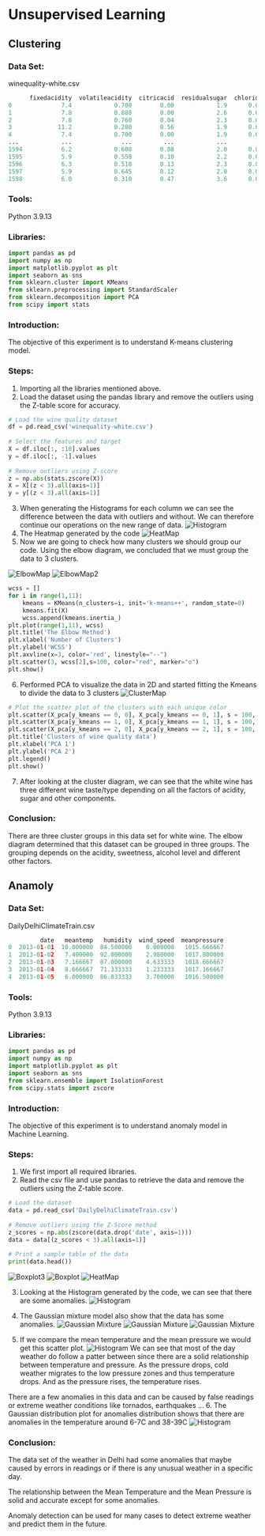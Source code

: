 # Unsupervised Learning
## Clustering
### Data Set:

winequality-white.csv
```python
      fixedacidity  volatileacidity  citricacid  residualsugar  chlorides  freesulfurdioxide  totalsulfurdioxide  density    pH  sulphates  alcohol
0              7.4            0.700        0.00            1.9      0.076               11.0                34.0  0.99780  3.51       0.56      9.4
1              7.8            0.880        0.00            2.6      0.098               25.0                67.0  0.99680  3.20       0.68      9.8
2              7.8            0.760        0.04            2.3      0.092               15.0                54.0  0.99700  3.26       0.65      9.8
3             11.2            0.280        0.56            1.9      0.075               17.0                60.0  0.99800  3.16       0.58      9.8
4              7.4            0.700        0.00            1.9      0.076               11.0                34.0  0.99780  3.51       0.56      9.4
...            ...              ...         ...            ...        ...                ...                 ...      ...   ...        ...      ...
1594           6.2            0.600        0.08            2.0      0.090               32.0                44.0  0.99490  3.45       0.58     10.5
1595           5.9            0.550        0.10            2.2      0.062               39.0                51.0  0.99512  3.52       0.76     11.2
1596           6.3            0.510        0.13            2.3      0.076               29.0                40.0  0.99574  3.42       0.75     11.0
1597           5.9            0.645        0.12            2.0      0.075               32.0                44.0  0.99547  3.57       0.71     10.2
1598           6.0            0.310        0.47            3.6      0.067               18.0                42.0  0.99549  3.39       0.66     11.0
```
### Tools:
Python 3.9.13

### Libraries:
```python
import pandas as pd
import numpy as np
import matplotlib.pyplot as plt
import seaborn as sns
from sklearn.cluster import KMeans
from sklearn.preprocessing import StandardScaler
from sklearn.decomposition import PCA
from scipy import stats
```
### Introduction:

The objective of this experiment is to understand K-means clustering model.

### Steps:

1. Importing all the libraries mentioned above.
2. Load the dataset using the pandas library and remove the outliers using the Z-table score for accuracy.
```python
# Load the wine quality dataset
df = pd.read_csv('winequality-white.csv')
 
# Select the features and target
X = df.iloc[:, :10].values
y = df.iloc[:, -1].values
 
# Remove outliers using Z-score
z = np.abs(stats.zscore(X))
X = X[(z < 3).all(axis=1)]
y = y[(z < 3).all(axis=1)]
```
3. When generating the Histograms for each column we can see the difference between the data with outliers and without.
We can therefore continue our operations on the new range of data.
![Histogram](img/Clustering-Figure_3.png)
4. The Heatmap generated by the code 
![HeatMap](img/Clustering-Figure_2.png)
5. Now we are going to check how many clusters we should group our code. Using the elbow diagram, we concluded that we must group the data to 3 clusters.

![ElbowMap](img/Clustering-Figure_4.png)
![ElbowMap2](img/Clustering-Figure_5.png)
```python
wcss = []
for i in range(1,11):
    kmeans = KMeans(n_clusters=i, init='k-means++', random_state=0)
    kmeans.fit(X)
    wcss.append(kmeans.inertia_)
plt.plot(range(1,11), wcss)
plt.title('The Elbow Method')
plt.xlabel('Number of Clusters')
plt.ylabel('WCSS')
plt.axvline(x=3, color='red', linestyle="--")
plt.scatter(3, wcss[2],s=100, color="red", marker="o")
plt.show()
```
6. Performed PCA to visualize the data in 2D and started fitting the Kmeans to divide the data to 3 clusters
![ClusterMap](img/Clustering-Figure_1.png)
```python
# Plot the scatter plot of the clusters with each unique color
plt.scatter(X_pca[y_kmeans == 0, 0], X_pca[y_kmeans == 0, 1], s = 100, c = 'red', label = 'Cluster 1')
plt.scatter(X_pca[y_kmeans == 1, 0], X_pca[y_kmeans == 1, 1], s = 100, c = 'blue', label = 'Cluster 2')
plt.scatter(X_pca[y_kmeans == 2, 0], X_pca[y_kmeans == 2, 1], s = 100, c = 'green', label = 'Cluster 3')
plt.title('Clusters of wine quality data')
plt.xlabel('PCA 1')
plt.ylabel('PCA 2')
plt.legend()
plt.show()
```
7. After looking at the cluster diagram, we can see that the white wine has three different wine taste/type depending on all the factors of acidity, sugar and other components.

### Conclusion:

There are three cluster groups in this data set for white wine. The elbow diagram determined that this dataset can be grouped in three groups. The grouping depends on the acidity, sweetness, alcohol level and different other factors.

## Anamoly
### Data Set:

DailyDelhiClimateTrain.csv
```python
         date   meantemp   humidity  wind_speed  meanpressure
0  2013-01-01  10.000000  84.500000    0.000000   1015.666667
1  2013-01-02   7.400000  92.000000    2.980000   1017.800000
2  2013-01-03   7.166667  87.000000    4.633333   1018.666667
3  2013-01-04   8.666667  71.333333    1.233333   1017.166667
4  2013-01-05   6.000000  86.833333    3.700000   1016.500000
```
### Tools:

Python 3.9.13

### Libraries:
```python
import pandas as pd
import numpy as np
import matplotlib.pyplot as plt
import seaborn as sns
from sklearn.ensemble import IsolationForest
from scipy.stats import zscore
```
### Introduction:

The objective of this experiment is to understand anomaly model in Machine Learning.

### Steps:

1. We first import all required libraries.
2. Read the csv file and use pandas to retrieve the data and remove the outliers using the Z-table score.
```python
# Load the dataset
data = pd.read_csv('DailyDelhiClimateTrain.csv')
 
# Remove outliers using the Z-Score method
z_scores = np.abs(zscore(data.drop('date', axis=1)))
data = data[(z_scores < 3).all(axis=1)]
 
# Print a sample table of the data
print(data.head())
```
![Boxplot3](img/Anomaly2-Figure_3.png)
![Boxplot](img/Anomaly2-Figure_4.png)
![HeatMap](img/Anomaly2-Figure_1.png)

3. Looking at the Histogram generated by the code, we can see that there are some anomalies.
![Histogram](img/Anomaly2-Figure_5.png)


4. The Gaussian mixture model also show that the data has some anomalies.
![Gaussian Mixture](img/Anamoly-Figure_3.png)
![Gaussian Mixture](img/Anamoly-Figure_4.png)
![Gaussian Mixture](img/Anamoly-Figure_5.png)

5. If we compare the mean temperature and the mean pressure we would get this scatter plot.
![Histogram](img/Anomaly2-Figure_6.png)
We can see that most of the day weather do follow a patter between since there are a solid relationship between temperature and pressure.
As the pressure drops, cold weather migrates to the low pressure zones and thus temperature drops. And as the pressure rises, the temperature rises.

There are a few anomalies in this data and can be caused by false readings or extreme weather conditions like tornados, earthquakes ...
6. The Gaussian distribution plot for anomalies distribution shows that there are anomalies in the temperature around 6-7C and 38-39C
![Histogram](img/Anomaly2-Figure_7.png)
### Conclusion:

The data set of the weather in Delhi had some anomalies that maybe caused by errors in readings or if there is any unusual weather in a specific day.

The relationship between the Mean Temperature and the Mean Pressure is solid and accurate except for some anomalies.

Anomaly detection can be used for many cases to detect extreme weather and predict them in the future.



